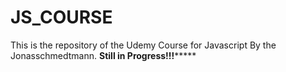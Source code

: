 # JS_COURSE
This is the repository of the Udemy Course for Javascript By the Jonasschmedtmann.
******************Still in Progress!!!***********************
